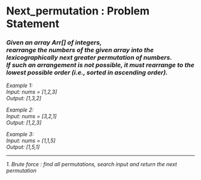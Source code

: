 # Next_permutation : Problem Statement

### *Given an array Arr[] of integers, <br> rearrange the numbers of the given array into the lexicographically next greater permutation of numbers. <br> If such an arrangement is not possible, it must rearrange to the lowest possible order (i.e., sorted in ascending order).*

*Example 1:<br>
Input: nums = [1,2,3] <br>
Output: [1,3,2]*

*Example 2:<br>
Input: nums = [3,2,1] <br>
Output: [1,2,3]*

*Example 3:<br>
Input: nums = [1,1,5] <br>
Output: [1,5,1]*

---

*1. Brute force : find all permutations, search input and return the next permutation*
